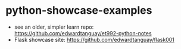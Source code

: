 # python-showcase-examples

- see an older, simpler learn repo: https://github.com/edwardtanguay/et992-python-notes
- Flask showcase site: https://github.com/edwardtanguay/flask001
